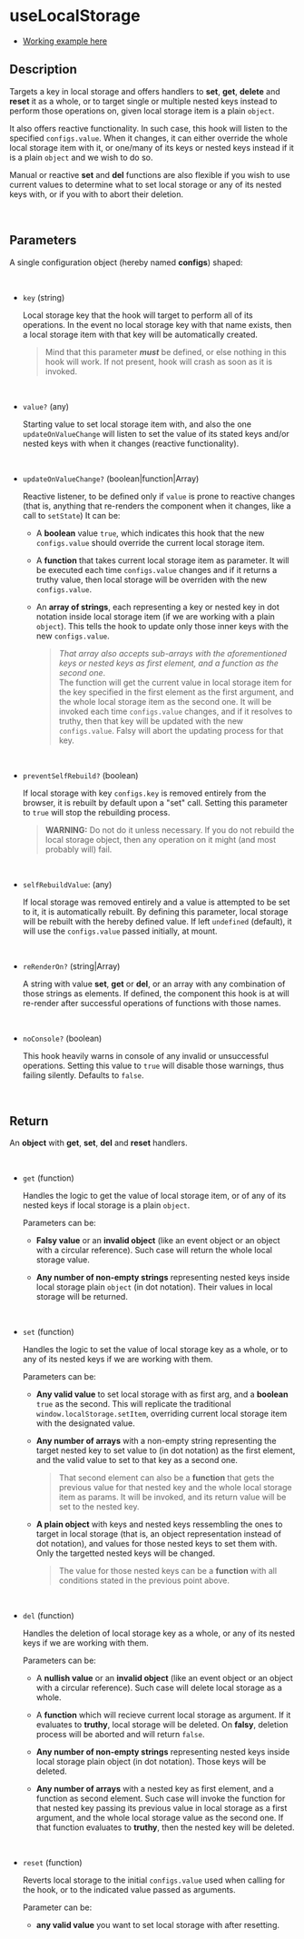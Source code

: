 # useLocalStorage

- [Working example here](https://rfh.netlify.app/use-local-storage)

## Description

Targets a key in local storage and offers handlers to **set**, **get**, **delete** and **reset** it as a whole, or to target single or multiple nested keys instead to perform those operations on, given local storage item is a plain `object`.

It also offers reactive functionality. In such case, this hook will listen to the specified `configs.value`. When it changes, it can either override the whole local storage item with it, or one/many of its keys or nested keys instead if it is a plain `object` and we wish to do so.

Manual or reactive **set** and **del** functions are also flexible if you wish to use current values to determine what to set local storage or any of its nested keys with, or if you with to abort their deletion.

<br />

## Parameters

A single configuration object (hereby named **configs**) shaped:

<br />

- `key` (string)

  Local storage key that the hook will target to perform all of its operations. In the event no local storage key with that name exists, then a local storage item with that key will be automatically created.

  > Mind that this parameter **_must_** be defined, or else nothing in this hook will work. If not present, hook will crash as soon as it is invoked.

<br />

- `value?` (any)

  Starting value to set local storage item with, and also the one `updateOnValueChange` will listen to set the value of its stated keys and/or nested keys with when it changes (reactive functionality).

<br />

- `updateOnValueChange?` (boolean|function|Array)

  Reactive listener, to be defined only if `value` is prone to reactive changes (that is, anything that re-renders the component when it changes, like a call to `setState`) It can be:

  - A **boolean** value `true`, which indicates this hook that the new `configs.value` should override the current local storage item.

  - A **function** that takes current local storage item as parameter. It will be executed each time `configs.value` changes and if it returns a truthy value, then local storage will be overriden with the new `configs.value`.

  - An **array of strings**, each representing a key or nested key in dot notation inside local storage item (if we are working with a plain `object`). This tells the hook to update only those inner keys with the new `configs.value`.

    > _That array also accepts sub-arrays with the aforementioned keys or nested keys as first element, and a function as the second one_.\
    > The function will get the current value in local storage item for the key specified in the first element as the first argument, and the whole local storage item as the second one. It will be invoked each time `configs.value` changes, and if it resolves to truthy, then that key will be updated with the new `configs.value`. Falsy will abort the updating process for that key.

<br />

- `preventSelfRebuild?` (boolean)

  If local storage with key `configs.key` is removed entirely from the browser, it is rebuilt by default upon a "set" call. Setting this parameter to `true` will stop the rebuilding process.

  > **WARNING:** Do not do it unless necessary. If you do not rebuild the local storage object, then any operation on it might (and most probably will) fail.

<br />

- `selfRebuildValue`: (any)

  If local storage was removed entirely and a value is attempted to be set to it, it is automatically rebuilt. By defining this parameter, local storage will be rebuilt with the hereby defined value. If left `undefined` (default), it will use the `configs.value` passed initially, at mount.

<br />

- `reRenderOn?` (string|Array)

  A string with value **set**, **get** or **del**, or an array with any combination of those strings as elements. If defined, the component this hook is at will re-render after successful operations of functions with those names.

<br />

- `noConsole?` (boolean)

  This hook heavily warns in console of any invalid or unsuccessful operations. Setting this value to `true` will disable those warnings, thus failing silently. Defaults to `false`.

<br />

## Return

An **object** with **get**, **set**, **del** and **reset** handlers.

<br />

- `get` (function)

  Handles the logic to get the value of local storage item, or of any of its
  nested keys if local storage is a plain `object`.

  Parameters can be:

  - **Falsy value** or an **invalid object** (like an event object or an object with a circular reference). Such case will return the whole local storage value.

  - **Any number of non-empty strings** representing nested keys inside local storage plain `object` (in dot notation). Their values in local storage will be returned.

<br />

- `set` (function)

  Handles the logic to set the value of local storage key as a whole, or to
  any of its nested keys if we are working with them.

  Parameters can be:

  - **Any valid value** to set local storage with as first arg, and a **boolean** `true` as the second. This will replicate the traditional `window.localStorage.setItem`, overriding current local storage item with the designated value.

  - **Any number of arrays** with a non-empty string representing the target nested key to set value to (in dot notation) as the first element, and the valid value to set to that key as a second one.

    > That second element can also be a **function** that gets the previous value for that nested key and the whole local storage item as params. It will be invoked, and its return value will be set to the nested key.

  - **A plain object** with keys and nested keys ressembling the ones to target in local storage (that is, an object representation instead of dot notation), and values for those nested keys to set them with. Only the targetted nested keys will be changed.

    > The value for those nested keys can be a **function** with all conditions stated in the previous point above.

<br />

- `del` (function)

  Handles the deletion of local storage key as a whole, or any of its nested keys if we are working with them.

  Parameters can be:

  - A **nullish value** or an **invalid object** (like an event object or an object with a circular reference). Such case will delete local storage as a whole.

  - A **function** which will recieve current local storage as argument. If it evaluates to **truthy**, local storage will be deleted. On **falsy**, deletion process will be aborted and will return `false`.

  - **Any number of non-empty strings** representing nested keys inside local storage plain object (in dot notation). Those keys will be deleted.

  - **Any number of arrays** with a nested key as first element, and a function as second element. Such case will invoke the function for that nested key passing its previous value in local storage as a first argument, and the whole local storage value as the second one. If that function evaluates to **truthy**, then the nested key will be deleted.

<br />

- `reset` (function)

  Reverts local storage to the initial `configs.value` used when calling for the hook, or to the indicated value passed as arguments.

  Parameter can be:

  - **any valid value** you want to set local storage with after resetting.
